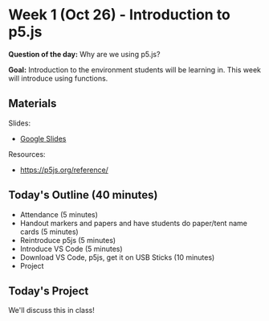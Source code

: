 # Week 1 (Oct 26) - Introduction to p5.js
**Question of the day:** Why are we using p5.js?

**Goal:** Introduction to the environment students will be learning in. This week will introduce using functions.

##  Materials
Slides:
- [Google Slides](https://docs.google.com/presentation/d/1tNsSkYh6gypVxldWhjlHnwIT08vKeBlhtSUDFe9Pg_0/edit#slide=id.p)

Resources:
- https://p5js.org/reference/ 

## Today's Outline (40 minutes)
- Attendance (5 minutes)
- Handout markers and papers and have students do paper/tent name cards (5 minutes)
- Reintroduce p5js (5 minutes)
- Introduce VS Code (5 minutes)
- Download VS Code, p5js, get it on USB Sticks  (10 minutes)
- Project

## Today's Project
We'll discuss this in class!

